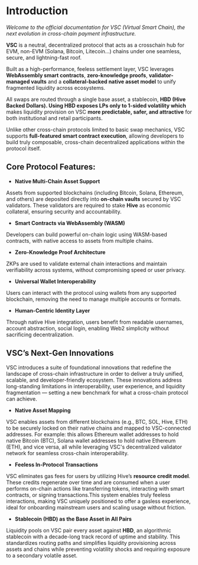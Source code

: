 # Introduction

*Welcome to the official documentation for VSC (Virtual Smart Chain), the next evolution in cross-chain payment infrastructure.*

**VSC** is a neutral, decentralized protocol that acts as a crosschain hub for EVM, non-EVM (Solana, Bitcoin, Litecoin…) chains under one seamless, secure, and lightning-fast roof.

Built as a high-performance, feeless settlement layer, VSC leverages **WebAssembly smart contracts**, **zero-knowledge proofs**, **validator-managed vaults** and a **collateral-backed native asset model** to unify fragmented liquidity across ecosystems.

All swaps are routed through a single base asset, a stablecoin, **HBD (Hive Backed Dollars). Using HBD exposes LPs only to 1-sided volatility which** makes liquidity provision on VSC **more predictable, safer, and attractive** for both institutional and retail participants.

Unlike other cross-chain protocols limited to basic swap mechanics, VSC supports **full-featured smart contract execution**, allowing developers to build truly composable, cross-chain decentralized applications within the protocol itself.

## **Core Protocol Features:**

- **Native Multi-Chain Asset Support** 

Assets from supported blockchains (including Bitcoin, Solana, Ethereum, and others) are deposited directly into **on-chain vaults** secured by VSC validators. These validators are required to stake **Hive** as economic collateral, ensuring security and accountability.

- **Smart Contracts via WebAssembly (WASM)** 

Developers can build powerful on-chain logic using WASM-based contracts, with native access to assets from multiple chains.

- **Zero-Knowledge Proof Architecture** 

ZKPs are used to validate external chain interactions and maintain verifiability across systems, without compromising speed or user privacy.

- **Universal Wallet Interoperability** 

Users can interact with the protocol using wallets from any supported blockchain, removing the need to manage multiple accounts or formats.

- **Human-Centric Identity Layer** 

Through native Hive integration, users benefit from readable usernames, account abstraction, social login, enabling Web2 simplicity without sacrificing decentralization.

## **VSC’s Next-Gen Innovations**

VSC introduces a suite of foundational innovations that redefine the landscape of cross-chain infrastructure in order to deliver a truly unified, scalable, and developer-friendly ecosystem. These innovations address long-standing limitations in interoperability, user experience, and liquidity fragmentation — setting a new benchmark for what a cross-chain protocol can achieve.

- **Native Asset Mapping** 

VSC enables assets from different blockchains (e.g., BTC, SOL, Hive, ETH) to be securely locked on their native chains and mapped to VSC-connected addresses. For example: this allows Ethereum wallet addresses to hold native Bitcoin (BTC), Solana wallet addresses to hold native Ethereum (ETH), and vice versa, all while leveraging VSC's decentralized validator network for seamless cross-chain interoperability.

- **Feeless In-Protocol Transactions** 

VSC eliminates gas fees for users by utilizing Hive’s **resource credit model**. These credits regenerate over time and are consumed when a user performs on-chain actions like transferring tokens, interacting with smart contracts, or signing transactions.This system enables truly feeless interactions, making VSC uniquely positioned to offer a gasless experience, ideal for onboarding mainstream users and scaling usage without friction.

- **Stablecoin (HBD) as the Base Asset in All Pairs** 

Liquidity pools on VSC pair every asset against **HBD**, an algorithmic stablecoin with a decade-long track record of uptime and stability. This standardizes routing paths and simplifies liquidity provisioning across assets and chains while preventing volatility shocks and requiring exposure to a secondary volatile asset.